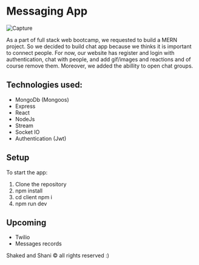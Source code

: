 # Messaging App
![Capture](https://user-images.githubusercontent.com/92324405/153728256-78b0adea-47d6-4367-a14d-933eb7c50f49.PNG)

As a part of full stack web bootcamp, we requested to build a MERN project.
So we decided to build chat app because we thinks it is important to connect people.
For now, our website has register and login with authentication, chat with people,
and add gif/images and reactions and of course remove them.
Moreover, we added the abillity to open chat groups.

## Technologies used:
* MongoDb (Mongoos)
* Express
* React
* NodeJs
* Stream
* Socket IO
* Authentication (Jwt)

## Setup ##
To start the app: 
1. Clone the repository
2. npm install
3. cd client npm i
4. npm run dev

## Upcoming
* Twilio
* Messages records

Shaked and Shani ©️ all rights reserved :)
